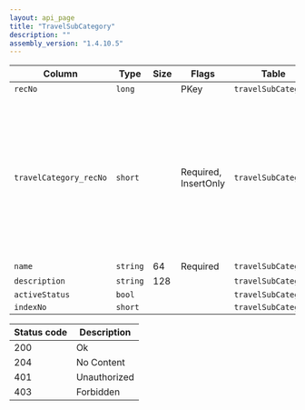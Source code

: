 ```yaml
---
layout: api_page
title: "TravelSubCategory"
description: ""
assembly_version: "1.4.10.5"
---
```




| Column | Type | Size | Flags | Table | Description |
| ------ | ---- | ---- | ----- | ----- | ----------- |
| `recNo` | `long` |  | PKey | `travelSubCategory` | 
| `travelCategory_recNo` | `short` |  | Required, InsertOnly | `travelSubCategory` | Air = 1, Hotel = 2, Car = 3, Cruise = 4, Tour = 5, Rail = 6, Transfer = 7, Insurance = 8, ServiceFee = 9, Excursion = 10, ClientVoucher = 11, GiftCertificate = 12, SupplierVoucher = 13, Misc = 99
| `name` | `string` | 64 | Required | `travelSubCategory` | 
| `description` | `string` | 128 |  | `travelSubCategory` | 
| `activeStatus` | `bool` |  |  | `travelSubCategory` | 
| `indexNo` | `short` |  |  | `travelSubCategory` | 

| Status code | Description |
| ----------- | ----------- |
| 200 | Ok |
| 204 | No Content |
| 401 | Unauthorized |
| 403 | Forbidden |


